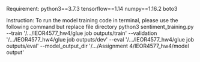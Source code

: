 Requirement:
python3==3.7.3
tensorflow==1.14
numpy==1.16.2
boto3

Instruction:
To run the model training code in terminal, please use the following command but replace file directory
python3 sentiment_training.py 
--train '/.../IEOR4577_hw4/glue job outputs/train' 
--validation '/.../IEOR4577_hw4/glue job outputs/dev' 
--eval '/.../IEOR4577_hw4/glue job outputs/eval' 
--model_output_dir '/.../Assignment 4/IEOR4577_hw4/model output'
